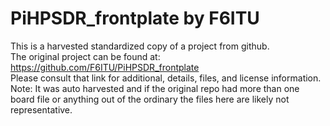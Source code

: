 
# PiHPSDR_frontplate by F6ITU  
This is a harvested standardized copy of a project from github.  
The original project can be found at:  
https://github.com/F6ITU/PiHPSDR_frontplate  
Please consult that link for additional, details, files, and license information.  
Note: It was auto harvested and if the original repo had more than one board file or anything out of the ordinary the files here are likely not representative.  
    